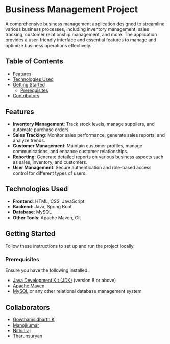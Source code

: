# Business Management Project

A comprehensive business management application designed to streamline various business processes, including inventory management, sales tracking, customer relationship management, and more. The application provides a user-friendly interface and essential features to manage and optimize business operations effectively.

## Table of Contents

- [Features](#features)
- [Technologies Used](#technologies-used)
- [Getting Started](#getting-started)
  - [Prerequisites](#prerequisites)
- [Contributors](#contributors)


## Features

- **Inventory Management**: Track stock levels, manage suppliers, and automate purchase orders.
- **Sales Tracking**: Monitor sales performance, generate sales reports, and analyze trends.
- **Customer Management**: Maintain customer profiles, manage communications, and enhance customer relationships.
- **Reporting**: Generate detailed reports on various business aspects such as sales, inventory, and customers.
- **User Management**: Secure authentication and role-based access control for different types of users.

## Technologies Used

- **Frontend**: HTML, CSS, JavaScript
- **Backend**: Java, Spring Boot
- **Database**: MySQL
- **Other Tools**: Apache Maven, Git

## Getting Started

Follow these instructions to set up and run the project locally.

### Prerequisites

Ensure you have the following installed:

- [Java Development Kit (JDK)](https://www.oracle.com/java/technologies/javase-downloads.html) (version 8 or above)
- [Apache Maven](https://maven.apache.org/download.cgi)
- [MySQL](https://dev.mysql.com/downloads/installer/) or any other relational database management system

## Collaborators

- [Gowthamsidharth K](https://github.com/GowthamsidharthK)
- [Manojkumar](https://github.com/MKVJ1010)
- [Nithinraj](https://github.com/Nithinraj15)
- [Tharunsuryan](https://github.com//Tharunsuryan)
